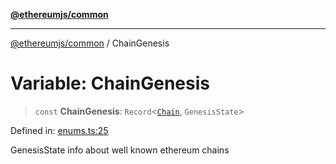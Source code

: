 [**@ethereumjs/common**](../README.md)

***

[@ethereumjs/common](../README.md) / ChainGenesis

# Variable: ChainGenesis

> `const` **ChainGenesis**: `Record`\<[`Chain`](../enumerations/Chain.md), `GenesisState`\>

Defined in: [enums.ts:25](https://github.com/Dargon789/ethereumjs-monorepo/blob/master/packages/common/src/enums.ts#L25)

GenesisState info about well known ethereum chains
